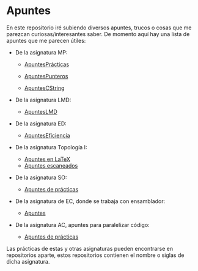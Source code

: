 # Apuntes
En este repositorio iré subiendo diversos apuntes, trucos o cosas que me parezcan curiosas/interesantes saber.
De momento aquí hay una lista de apuntes que me parecen útiles:

- De la asignatura MP:
	- [ApuntesPrácticas]( https://github.com/Mapachana/Apuntes/blob/master/MP/apuntespracticasMP.md ) 

	- [ApuntesPunteros]( https://github.com/Mapachana/Apuntes/blob/master/MP/apuntespunteros.md ) 
	
	- [ApuntesCString]( https://github.com/Mapachana/Apuntes/blob/master/MP/apuntescstring.md )

- De la asignatura LMD:
	- [ApuntesLMD]( https://github.com/Mapachana/Apuntes/blob/master/LMD/resumenlmd.tex )

- De la asignatura ED:
	- [ApuntesEficiencia]( https://github.com/Mapachana/Apuntes/blob/master/ED/eficiencia.md )
	
- De la asignatura Topología I:
	- [Apuntes en LaTeX]( https://github.com/Mapachana/Apuntes/blob/master/Topologia_I/topologia.tex )
	- [Apuntes escaneados]( https://github.com/Mapachana/Apuntes/blob/master/Topologia_I/Escaneados )

- De la asignatura SO:
	- [Apuntes de prácticas]( https://github.com/Mapachana/Apuntes/blob/master/SO/apuntesSO.md )

- De la asignatura de EC, donde se trabaja con ensamblador:
	- [Apuntes]( https://github.com/Mapachana/Ensamblador )

- De la asignatura AC, apuntes para paralelizar código:
    - [Apuntes de prácticas](https://github.com/Mapachana/Apuntes/blob/master/AC)

Las prácticas de estas y otras asignaturas pueden encontrarse en repositorios aparte, estos repositorios contienen el nombre o siglas de dicha asignatura.
